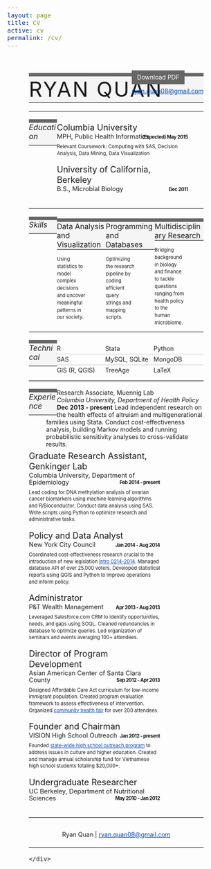 ```yaml
---
layout: page
title: CV
active: cv
permalink: /cv/
---
```


<html>
<article>
<head>
<meta charset="utf-8">

<title>Ryan Quan | </title>
<style type="text/css">

.resume article,
aside,
details,
figcaption,
figure,
footer,
header,
hgroup,
nav,
section,
summary {
  display: block;
}
.resume audio,
canvas,
video {
  display: inline-block;
  *display: inline;
  *zoom: 1;
}
.resume audio:not([controls]) {
  display: none;
}
.resume [hidden] {
  display: none;
}
.resume html {
  font-size: 100%;
  -webkit-text-size-adjust: 100%;
  -ms-text-size-adjust: 100%;
}
.resume html,
button,
input,
select,
textarea {
  font-family: sans-serif;
}
.resume body {
  margin: 0;
}
.resume a:focus {
  outline: thin dotted;
}
.resume a:hover,
.resume a:active {
  outline: 0;
}

.resume p {
    line-height: 15px;
    margin-top: -10px;
}
.resume h1 {
  font-size: 2em;
  margin: 0.67em 0;
}
.resume h2 {
  font-size: 1.5em;
  margin: 0.83em 0;
}
.resume h3 {
  font-size: 1.17em;
  margin: 1em 0;
}
.resume h4 {
  font-size: 1em;
  margin: 1.33em 0;
}
.resume h5 {
  font-size: 0.83em;
  margin: 1.67em 0;
}
.resume h6 {
  font-size: 0.75em;
  margin: 2.33em 0;
}
.resume abbr[title] {
  border-bottom: 1px dotted;
}
.resume b,
strong {
  font-weight: bold;
}
.resume blockquote {
  margin-top:0px;
}
.resume dfn {
  font-style: italic;
}
.resume mark {
  background: #ff0;
  color: #000;
}
.resume p,
pre {
  margin: 1em 0;
}
.resume pre,
code,
kbd,
samp {
  font-family: monospace, serif;
  _font-family: 'courier new', monospace;
  font-size: 1em;
}
.resume pre {
  white-space: pre;
  white-space: pre-wrap;
  word-wrap: break-word;
}
.resume q {
  quotes: none;
}
.resume q:before,
q:after {
  content: '';
  content: none;
}
.resume small {
  font-size: 75%;
}
.resume sub,
sup {
  font-size: 75%;
  line-height: 0;
  position: relative;
  vertical-align: baseline;
}
.resume sup {
  top: -0.5em;
}
.resume sub {
  bottom: -0.25em;
}
.resume dl,
menu,
ol,
ul {
  margin: 0 0;
}
.resume dd {
  margin: 0 0 0 40px;
}
.resume menu,
ol,
ul {
  padding: 0 0 0 0px;
}
.resume nav ul,
nav ol {
  list-style: none;
  list-style-image: none;
}
.resume img {
  border: 0;
  -ms-interpolation-mode: bicubic;
}
.resume svg:not(:root) {
  overflow: hidden;
}
.resume figure {
  margin: 0;
}
.resume form {
  margin: 0;
}
.resume fieldset {
  border: 1px solid #c0c0c0;
  margin: 0 2px;
  padding: 0.35em 0.625em 0.75em;
}
.resume legend {
  border: 0;
  padding: 0;
  white-space: normal;
  *margin-left: -7px;
}
.resume button,
input,
select,
textarea {
  font-size: 100%;
  margin: 0;
  vertical-align: baseline;
  *vertical-align: middle;
}
button,
input {
  line-height: normal;
}
button,
input[type="button"],
input[type="reset"],
input[type="submit"] {
  cursor: pointer;
  -webkit-appearance: button;
  *overflow: visible;
}
button[disabled],
input[disabled] {
  cursor: default;
}
input[type="checkbox"],
input[type="radio"] {
  box-sizing: border-box;
  padding: 0;
  *height: 13px;
  *width: 13px;
}
input[type="search"] {
  -webkit-appearance: textfield;
  -moz-box-sizing: content-box;
  -webkit-box-sizing: content-box;
  box-sizing: content-box;
}
input[type="search"]::-webkit-search-decoration,
input[type="search"]::-webkit-search-cancel-button {
  -webkit-appearance: none;
}
button::-moz-focus-inner,
input::-moz-focus-inner {
  border: 0;
  padding: 0;
}
.resume textarea {
  overflow: auto;
  vertical-align: top;
}
.resume table {
  border-collapse: collapse;
  border-spacing: 0;
}

.clearfix {
  zoom: 1;
}
.clearfix:after {
  display: block;
  visibility: hidden;
  height: 0;
  clear: both;
  content: ".";
}
.resume body {
  font-family: 'Hoefler Text', Times New Roman, Times, serif;
  color: #444;
}
.resume h1,
h2,
h3,
h4,
ul dl dt {
  font-family: Futura, "Century Gothic", AppleGothic, sans-serif;
}
.container {
  margin: 0 auto;
  padding: 0;
  background: whiteSmoke;
  border: solid #666;
  border-width: 8px 0 2px 0;
  text-align: left;
}
.resume {
  position: relative;
  padding: 10px 20px;
}
.resume a {
  color: #0645AD;
}
.resume a[href$='.pdf'] {
  display: inline-block;
  background: #666;
  color: white;
  padding: 6px 12px;
  margin-bottom: 6px;
  text-decoration: none;
}
.resume blockquote {
  margin: 0;
  padding: 0;
  line-height: 1.4em;
  border-left: 0;
}
.resume hr {
  display: block;
  position: relative;
  padding: 0;
  margin: 18px auto;
  width: 100%;
  clear: both;
  border: none;
  border-top: 1px solid #CCC;
  font-size: 1px;
  line-height: 0;
  overflow: visible;
  page-break-after: avoid;
}
.resume h1 {
  margin: 0;
  padding: 0;
  font-size: 36px;
  letter-spacing: -1px;
  font-weight: normal;
}
.resume h2 {
  margin: 0;
  padding: 0;
  font-size: 18px;
  font-style: italic;
  letter-spacing: -1px;
  font-weight: normal;
}
.resume h3 {
  margin: 0;
  padding: 0 0 .5em;
  font-size: 125%;
  font-style: italic;
  font-weight: normal;
}
.resume h3+p {
  margin: .6em 0 16px;
  padding: 0;
  display: block;
  font-size: 104%;
  line-height: 24px;
}
.resume ul {
  margin: 0;
  padding: 0;
  list-style: none;
}
.resume ul li {
  margin: 0;
  padding: 0;
}
.resume ul dl {
  margin: .3em 0 0;
  padding: 0;
  width: 100%;
}
.resume ul dl dt {
  font-size: 100%;
}
.resume ul dl dd {
  margin: 0 0 1em;
  padding: 0 2em 0 0;
  font-size: .8em;
  line-height: 1.5em;
}
.resume ol {
  margin: 0;
  padding: 0 0 .75em;
  width: 84%;
  display: inline-block;
}
ol li {
  margin: 0 0 0 1em;
  padding: 0;
  border-top: 1px solid #CCCCCC;
  width: 100%;
  float: left;
  list-style: none;
  line-height: 24px;
  font-size: 14px;
}
.resume ol li:nth-child(1) {
  border-top: none;
}
.resume dl {
  display: inline-block;
  width: 75%;
  margin: 0;
  padding: 0;
}
.resume dl dt {
  margin: 0;
  padding: 0;
  font-size: 140%;
}
.resume dl dd {
  margin: 0 0 1.5em;
  padding: 0;
  font-size: 80%;
  line-height: 1.4em;
}
.resume dl strong {
  display: block;
  letter-spacing: -0.5px;
}
.resume dl em {
  display: block;
  font-size: 110%;
  margin: .15em 0 .5em;
  font-style: bold;
}
#footer {
  display: none;
}
#footer + p {
  width: 100%;
  font-size: 14px;
  text-align: center;
}

@media screen and (min-width: 37.5em) {
   .resume body {
    padding: 2em 0;
  }
   .resume blockquote {
    top: 0px;
    right: 40px;
    position: absolute;
  }
  .resume blockquote, p {
    font-size: 15px;
    font-style:normal;
  }
   .resume h1 {
    margin-top: .5em;
  }
   .resume ol {
    margin: 0 0 0 1em;
  }
  .resume ol li {
    width: 50%;
    margin: 0;
  }
  .resume ol li:nth-child(1),
   ol li:nth-child(2) {
    border-top: none;
  }
}
@media screen and (min-width: 57em) {
  .container {
 /*   position: relative;
    width: 900px;
    margin-left: -80px;*/
  }
  .resume {
    position: relative;
    padding: 40px 50px;
  }
  .resume blockquote {
    top: 20px;
    right: 50px;
    position: absolute;
  }
  .resume h1 {
    margin-top: 0;
    font-size: 48px;
    text-transform: uppercase;
    letter-spacing: 3px;
    font-weight: normal;
  }
  .resume h2 {
    text-transform: uppercase;
    font-style: italic;
    letter-spacing: 2px;
    font-weight: normal;
  }
  .resume h3 {
    float: left;
    width: 16%;
  }
  .resume h3+p {
    float: left;
    width: 84%;
  }
  .resume ul li {
    width: 28%;
    float: left;
  }
  .resume ul dl dt {
    font-size: 122%;
    font-weight: normal;
    margin-bottom: .75em;
  }
  .resume ul dl dd {
    padding: 0 4em 0 0;
  }
  .resume ol {
    float: left;
    width: 84%;
    margin: .6em 0 0;
  }
  .resume ol li {
    width: 33%;
    margin: 0;
  }
  .resume ol li:nth-child(3n) {
    width: 34%;
  }
  .resume ol li:nth-child(1),
  .resume ol li:nth-child(2),
  .resume ol li:nth-child(3) {
    border-top: none;
  }
  .resume dl {
    margin: .5em 0 0;
  }
  .resume dl strong {
    float: right;
    margin-top: -2em;
  }
  .resume dl em {
    font-size: 130%;
    font-style: normal;
  }
}

</style>
</head>

<body class="">

<div class="container">
    <div class="resume">
        <h1>Ryan Quan</h1>

<blockquote>
  <p><a href="/assets/documents/RyanQuan_Resume.pdf">Download PDF</a><br />
  <a href="mailto:ryan.quan08@gmail.com">ryan.quan08@gmail.com</a></p>
</blockquote>

<hr />

<h3 id="education">Education</h3>

<dl>
<dt>Columbia University</dt>
<dd><em>MPH, Public Health Informatics</em>
<strong>(Expected) May 2015</strong>
Relevant Coursework: Computing with SAS, Decision Analysis, Data Mining, Data Visualization</dd>

<dt>University of California, Berkeley</dt>
<dd><em>B.S., Microbial Biology</em>
<strong>Dec 2011</strong></dd>
</dl>

<hr />

<h3 id="skills">Skills</h3>

<ul>
<li><dl>
<dt>Data Analysis and Visualization</dt>
<dd>Using statistics to model complex decisions and uncover meaningful patterns in our society.</dd>
</dl></li>
<li><dl>
<dt>Programming and Databases </dt>
<dd>Optimizing the research pipeline by coding efficient query strings and mapping scripts.</dd>
</dl></li>
<li><dl>
<dt>Multidisciplinary Research</dt>
<dd>Bridging background in biology and finance to tackle questions ranging from health policy to the human microbiome.</dd>
</dl></li>
</ul>

<hr />

<h3 id="technical">Technical</h3>

<ol>
<li>R</li>
<li>Stata</li>
<li>Python</li>
<li>SAS</li>
<li>MySQL, SQLite</li>
<li>MongoDB</li>
<li>GIS (R, QGIS)</li>
<li>TreeAge</li>
<li>LaTeX</li>
</ol>

<hr />

<h3 id="experience">Experience</h3>

<dt>Research Associate, Muennig Lab</dt>
<dd><em>Columbia University, Department of Health Policy</em>
<strong>Dec 2013 - present</strong>
Lead independent research on the health effects of altruism and multigenerational families using Stata. Conduct cost-effectiveness analysis, building Markov models and running probabilistic sensitivity analyses to cross-validate results.</dd>

<dl>
<dt>Graduate Research Assistant, Genkinger Lab</dt>
<dd><em>Columbia University, Department of Epidemiology</em>
<strong>Feb 2014 - present</strong>
Lead coding for DNA methylation analysis of ovarian cancer biomarkers using machine learning algorithms and R/Bioconductor. Conduct data analysis using SAS. Write scripts using Python to optimize research and administrative tasks.</dd>

<dt>Policy and Data Analyst</dt>
<dd><em>New York City Council</em>
<strong>Jan 2014 - Aug 2014</strong>
Coordinated cost-effectiveness research crucial to the introduction of new legislation <a href="http://legistar.council.nyc.gov/Legislation.aspx">Intro 0214-2014</a>. Managed database API of over 25,000 voters. Developed statistical reports using QGIS and Python to improve operations and inform policy.</dd>

<dt>Administrator</dt>
<dd><em>P&amp;T Wealth Management</em>
<strong>Apr 2013 - Aug 2013</strong>
Leveraged Salesforce.com CRM to identify opportunities, needs, and gaps using SOQL. Cleaned redundancies in database to optimize queries. Led organization of seminars and events averaging 100+ attendees.</dd>

<dt>Director of Program Development</dt>
<dd><em>Asian American Center of Santa Clara County</em>
<strong>Sep 2012 - Apr 2013</strong>
Designed Affordable Care Act curriculum for low-income immigrant population. Created program evaluation framework to assess effectiveness of intervention. Organized <a href="/assets/images/community-health-flyer.jpg">community health fair</a> for over 200 attendees.</dd>

<dt>Founder and Chairman</dt>
<dd><em>VISION High School Outreach</em>
<strong>Jan 2012 - present</strong>
Founded <a href="https://www.youtube.com/watch?v=IwZm7ffNA54">state-wide high school outreach program</a> to address issues in culture and higher education. Created and manage annual scholarship fund for Vietnamese high school students totaling $20,000+.</dd>

<dt>Undergraduate Researcher</dt>
<dd><em>UC Berkeley, Department of Nutritional Sciences</em>
<strong>May 2010 - Jan 2012</strong></dd>
</dl>

<hr />

<h3 id="footer">Footer</h3>

<p>Ryan Quan &#124; <a href="mailto:ryan.quan08@gmail.com">ryan.quan08@gmail.com</a></p>

<hr />

    </div>
</div>
</body>
</article>
</html>